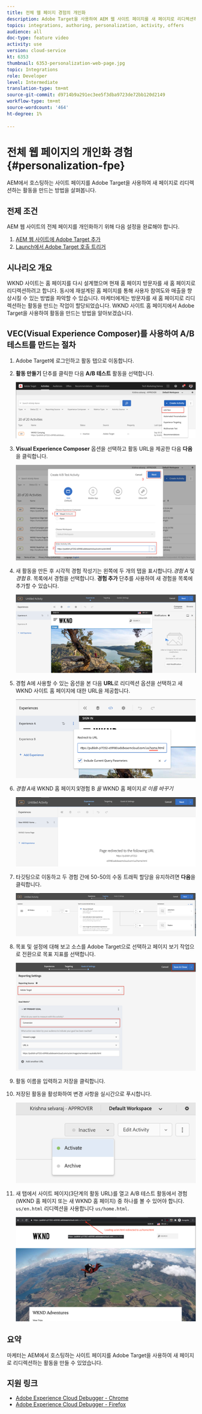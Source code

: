 ```yaml
---
title: 전체 웹 페이지 경험의 개인화
description: Adobe Target을 사용하여 AEM 웹 사이트 페이지를 새 페이지로 리디렉션하기 위해 Target 활동을 만드는 방법을 알아봅니다.
topics: integrations, authoring, personalization, activity, offers
audience: all
doc-type: feature video
activity: use
version: cloud-service
kt: 6353
thumbnail: 6353-personalization-web-page.jpg
topic: Integrations
role: Developer
level: Intermediate
translation-type: tm+mt
source-git-commit: d9714b9a291ec3ee5f3dba9723de72bb120d2149
workflow-type: tm+mt
source-wordcount: '464'
ht-degree: 1%

---
```



# 전체 웹 페이지의 개인화 경험 {#personalization-fpe}

AEM에서 호스팅하는 사이트 페이지를 Adobe Target을 사용하여 새 페이지로 리디렉션하는 활동을 만드는 방법을 살펴봅니다.

## 전제 조건

AEM 웹 사이트의 전체 페이지를 개인화하기 위해 다음 설정을 완료해야 합니다.

1. [AEM 웹 사이트에 Adobe Target 추가](./add-target-launch-extension.md)
1. [Launch에서 Adobe Target 호출 트리거](./load-and-fire-target.md)

## 시나리오 개요

WKND 사이트는 홈 페이지를 다시 설계했으며 현재 홈 페이지 방문자를 새 홈 페이지로 리디렉션하려고 합니다. 동시에 재설계된 홈 페이지를 통해 사용자 참여도와 매출을 향상시킬 수 있는 방법을 파악할 수 있습니다. 마케터에게는 방문자를 새 홈 페이지로 리디렉션하는 활동을 만드는 작업이 할당되었습니다. WKND 사이트 홈 페이지에서 Adobe Target을 사용하여 활동을 만드는 방법을 알아보겠습니다.

## VEC(Visual Experience Composer)를 사용하여 A/B 테스트를 만드는 절차

1. Adobe Target에 로그인하고 활동 탭으로 이동합니다.
1. **활동 만들기** 단추를 클릭한 다음 **A/B 테스트** 활동을 선택합니다.

   ![A/B 활동](assets/ab-target-activity.png)

1. **Visual Experience Composer** 옵션을 선택하고 활동 URL을 제공한 다음 **다음**&#x200B;을 클릭합니다.

   ![활동 URL](assets/ab-test-url.png)

1. 새 활동을 만든 후 시각적 경험 작성기는 왼쪽에 두 개의 탭을 표시합니다.*경험 A* 및 *경험 B*. 목록에서 경험을 선택합니다. **경험 추가** 단추를 사용하여 새 경험을 목록에 추가할 수 있습니다.

   ![경험 옵션](assets/experience-options.png)

1. 경험 A에 사용할 수 있는 옵션을 본 다음 **URL**&#x200B;로 리디렉션 옵션을 선택하고 새 WKND 사이트 홈 페이지에 대한 URL을 제공합니다.

   ![리디렉션 URL](assets/redirect-url.png)

1. *경험 A*&#x200B;새 WKND 홈 페이지&#x200B;*및*&#x200B;경험 B *을* WKND 홈 페이지&#x200B;*로 이름 바꾸기*

   ![모험](assets/new-experiences.png)

1. 타깃팅으로 이동하고 두 경험 간에 50-50의 수동 트래픽 할당을 유지하려면 **다음**&#x200B;을 클릭합니다.

   ![타깃팅](assets/targeting.png)

1. 목표 및 설정에 대해 보고 소스를 Adobe Target으로 선택하고 페이지 보기 작업으로 전환으로 목표 지표를 선택합니다.

   ![목표](assets/goals.png)

1. 활동 이름을 입력하고 저장을 클릭합니다.
1. 저장된 활동을 활성화하여 변경 사항을 실시간으로 푸시합니다.

   ![목표](assets/activate.png)

1. 새 탭에서 사이트 페이지(3단계의 활동 URL)를 열고 A/B 테스트 활동에서 경험(WKND 홈 페이지 또는 새 WKND 홈 페이지) 중 하나를 볼 수 있어야 합니다. `us/en.html` 리디렉션을 사용합니다 `us/home.html`.

   ![목표](assets/redirect-test.png)

## 요약

마케터는 AEM에서 호스팅하는 사이트 페이지를 Adobe Target을 사용하여 새 페이지로 리디렉션하는 활동을 만들 수 있었습니다.

## 지원 링크

* [Adobe Experience Cloud Debugger - Chrome](https://chrome.google.com/webstore/detail/adobe-experience-cloud-de/ocdmogmohccmeicdhlhhgepeaijenapj)
* [Adobe Experience Cloud Debugger - Firefox](https://addons.mozilla.org/en-US/firefox/addon/adobe-experience-platform-dbg/)


